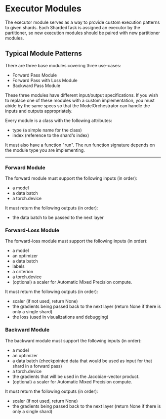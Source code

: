 # Executor Modules

The executor module serves as a way to provide custom execution patterns
to given shards. Each ShardedTask is assigned an executor by the partitioner,
so new execution modules should be paired with new partitioner modules.

## Typical Module Patterns

There are three base modules covering three use-cases:

- Forward Pass Module
- Forward Pass with Loss Module
- Backward Pass Module

These three modules have different input/output specifications. If you wish to replace one of these modules
with a custom implementation, you must abide by the same specs so that the ModelOrchestrator can handle the
inputs and outputs appropriately.

Every module is a class with the following attributes:
- type (a simple name for the class)
- index (reference to the shard's index)

It must also have a function "run". The run function signature depends on the module type you are implementing.

---

### Forward Module

The forward module must support the following inputs (in order):
- a model
- a data batch
- a torch.device

It must return the following outputs (in order):
- the data batch to be passed to the next layer

### Forward-Loss Module
The forward-loss module must support the following inputs (in order):
- a model
- an optimizer
- a data batch
- labels
- a criterion
- a torch.device
- (optional) a scaler for Automatic Mixed Precision compute.

It must return the following outputs (in order):
- scaler (if not used, return None)
- the gradients being passed back to the next layer (return None if there is only a single shard)
- the loss (used in visualizations and debugging)

### Backward Module
The backward module must support the following inputs (in order):
- a model
- an optimizer
- a data batch (checkpointed data that would be used as input for that shard in a forward pass)
- a torch.device
- the gradients that will be used in the Jacobian-vector product.
- (optional) a scaler for Automatic Mixed Precision compute.

It must return the following outputs (in order):
- scaler (if not used, return None)
- the gradients being passed back to the next layer (return None if there is only a single shard)




